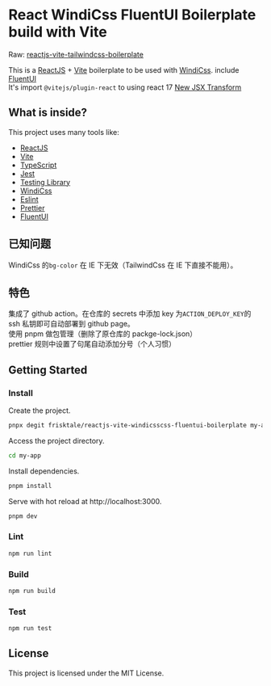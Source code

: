 # React WindiCss FluentUI Boilerplate build with Vite

Raw: [reactjs-vite-tailwindcss-boilerplate
](https://github.com/joaopaulomoraes/reactjs-vite-tailwindcss-boilerplate)

This is a [ReactJS](https://reactjs.org) + [Vite](https://vitejs.dev) boilerplate to be used with [WindiCss](https://windicss.org/).
include [FluentUI](https://developer.microsoft.com/zh-CN/fluentui#/)  
It's import `@vitejs/plugin-react` to using react 17 [New JSX Transform](https://reactjs.org/blog/2020/09/22/introducing-the-new-jsx-transform.html)

## What is inside?

This project uses many tools like:

-   [ReactJS](https://reactjs.org)
-   [Vite](https://vitejs.dev)
-   [TypeScript](https://www.typescriptlang.org)
-   [Jest](https://jestjs.io)
-   [Testing Library](https://testing-library.com)
-   [WindiCss](https://windicss.org/)
-   [Eslint](https://eslint.org)
-   [Prettier](https://prettier.io)
-   [FluentUI](https://developer.microsoft.com/zh-CN/fluentui#/)

## 已知问题

WindiCss 的`bg-color` 在 IE 下无效（TailwindCss 在 IE 下直接不能用）。

## 特色

集成了 github action。在仓库的 secrets 中添加 key 为`ACTION_DEPLOY_KEY`的 ssh 私钥即可自动部署到 github page。  
使用 pnpm 做包管理（删除了原仓库的 packge-lock.json）  
prettier 规则中设置了句尾自动添加分号（个人习惯）

## Getting Started

### Install

Create the project.

```bash
pnpx degit frisktale/reactjs-vite-windicsscss-fluentui-boilerplate my-app
```

Access the project directory.

```bash
cd my-app
```

Install dependencies.

```bash
pnpm install
```

Serve with hot reload at http://localhost:3000.

```bash
pnpm dev
```

### Lint

```bash
npm run lint
```

### Build

```bash
npm run build
```

### Test

```bash
npm run test
```

## License

This project is licensed under the MIT License.
